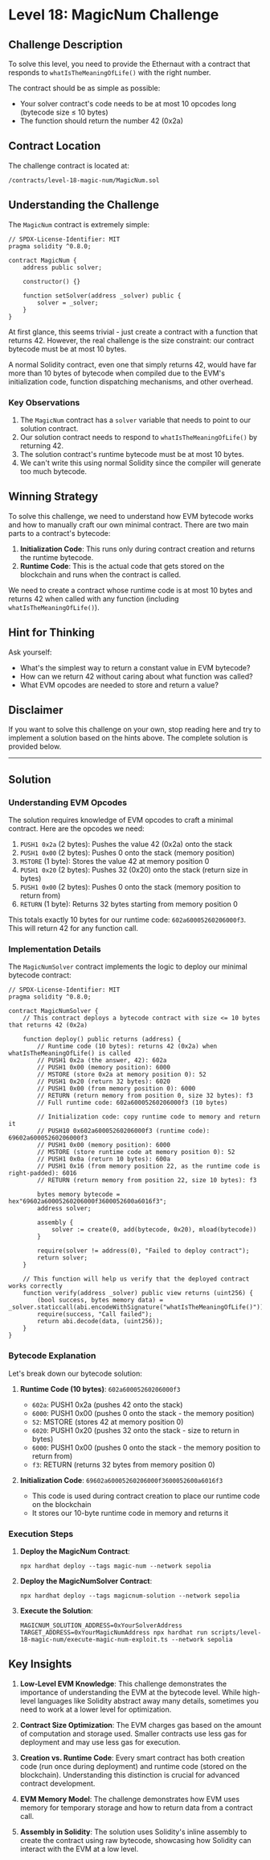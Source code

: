 # Level 18: MagicNum Challenge

## Challenge Description

To solve this level, you need to provide the Ethernaut with a contract that responds to `whatIsTheMeaningOfLife()` with the right number.

The contract should be as simple as possible:
- Your solver contract's code needs to be at most 10 opcodes long (bytecode size ≤ 10 bytes)
- The function should return the number 42 (0x2a)

## Contract Location

The challenge contract is located at:
```
/contracts/level-18-magic-num/MagicNum.sol
```

## Understanding the Challenge

The `MagicNum` contract is extremely simple:

```solidity
// SPDX-License-Identifier: MIT
pragma solidity ^0.8.0;

contract MagicNum {
    address public solver;

    constructor() {}

    function setSolver(address _solver) public {
        solver = _solver;
    }
}
```

At first glance, this seems trivial - just create a contract with a function that returns 42. However, the real challenge is the size constraint: our contract bytecode must be at most 10 bytes. 

A normal Solidity contract, even one that simply returns 42, would have far more than 10 bytes of bytecode when compiled due to the EVM's initialization code, function dispatching mechanisms, and other overhead.

### Key Observations

1. The `MagicNum` contract has a `solver` variable that needs to point to our solution contract.
2. Our solution contract needs to respond to `whatIsTheMeaningOfLife()` by returning 42.
3. The solution contract's runtime bytecode must be at most 10 bytes.
4. We can't write this using normal Solidity since the compiler will generate too much bytecode.

## Winning Strategy

To solve this challenge, we need to understand how EVM bytecode works and how to manually craft our own minimal contract. There are two main parts to a contract's bytecode:

1. **Initialization Code**: This runs only during contract creation and returns the runtime bytecode.
2. **Runtime Code**: This is the actual code that gets stored on the blockchain and runs when the contract is called.

We need to create a contract whose runtime code is at most 10 bytes and returns 42 when called with any function (including `whatIsTheMeaningOfLife()`).

## Hint for Thinking

Ask yourself:
* What's the simplest way to return a constant value in EVM bytecode?
* How can we return 42 without caring about what function was called?
* What EVM opcodes are needed to store and return a value?

## Disclaimer

If you want to solve this challenge on your own, stop reading here and try to implement a solution based on the hints above. The complete solution is provided below.

---

## Solution

### Understanding EVM Opcodes

The solution requires knowledge of EVM opcodes to craft a minimal contract. Here are the opcodes we need:

1. `PUSH1 0x2a` (2 bytes): Pushes the value 42 (0x2a) onto the stack
2. `PUSH1 0x00` (2 bytes): Pushes 0 onto the stack (memory position)
3. `MSTORE` (1 byte): Stores the value 42 at memory position 0
4. `PUSH1 0x20` (2 bytes): Pushes 32 (0x20) onto the stack (return size in bytes)
5. `PUSH1 0x00` (2 bytes): Pushes 0 onto the stack (memory position to return from)
6. `RETURN` (1 byte): Returns 32 bytes starting from memory position 0

This totals exactly 10 bytes for our runtime code: `602a60005260206000f3`. This will return 42 for any function call.

### Implementation Details

The `MagicNumSolver` contract implements the logic to deploy our minimal bytecode contract:

```solidity
// SPDX-License-Identifier: MIT
pragma solidity ^0.8.0;

contract MagicNumSolver {
    // This contract deploys a bytecode contract with size <= 10 bytes that returns 42 (0x2a)
    
    function deploy() public returns (address) {
        // Runtime code (10 bytes): returns 42 (0x2a) when whatIsTheMeaningOfLife() is called
        // PUSH1 0x2a (the answer, 42): 602a
        // PUSH1 0x00 (memory position): 6000
        // MSTORE (store 0x2a at memory position 0): 52
        // PUSH1 0x20 (return 32 bytes): 6020
        // PUSH1 0x00 (from memory position 0): 6000
        // RETURN (return memory from position 0, size 32 bytes): f3
        // Full runtime code: 602a60005260206000f3 (10 bytes)

        // Initialization code: copy runtime code to memory and return it
        // PUSH10 0x602a60005260206000f3 (runtime code): 69602a60005260206000f3
        // PUSH1 0x00 (memory position): 6000
        // MSTORE (store runtime code at memory position 0): 52
        // PUSH1 0x0a (return 10 bytes): 600a
        // PUSH1 0x16 (from memory position 22, as the runtime code is right-padded): 6016
        // RETURN (return memory from position 22, size 10 bytes): f3
        
        bytes memory bytecode = hex"69602a60005260206000f3600052600a6016f3";
        address solver;

        assembly {
            solver := create(0, add(bytecode, 0x20), mload(bytecode))
        }

        require(solver != address(0), "Failed to deploy contract");
        return solver;
    }

    // This function will help us verify that the deployed contract works correctly
    function verify(address _solver) public view returns (uint256) {
        (bool success, bytes memory data) = _solver.staticcall(abi.encodeWithSignature("whatIsTheMeaningOfLife()"));
        require(success, "Call failed");
        return abi.decode(data, (uint256));
    }
}
```

### Bytecode Explanation

Let's break down our bytecode solution:

1. **Runtime Code (10 bytes)**: `602a60005260206000f3`
   - `602a`: PUSH1 0x2a (pushes 42 onto the stack)
   - `6000`: PUSH1 0x00 (pushes 0 onto the stack - the memory position)
   - `52`: MSTORE (stores 42 at memory position 0)
   - `6020`: PUSH1 0x20 (pushes 32 onto the stack - size to return in bytes)
   - `6000`: PUSH1 0x00 (pushes 0 onto the stack - the memory position to return from)
   - `f3`: RETURN (returns 32 bytes from memory position 0)

2. **Initialization Code**: `69602a60005260206000f3600052600a6016f3`
   - This code is used during contract creation to place our runtime code on the blockchain
   - It stores our 10-byte runtime code in memory and returns it

### Execution Steps

1. **Deploy the MagicNum Contract**:
   ```shell
   npx hardhat deploy --tags magic-num --network sepolia
   ```

2. **Deploy the MagicNumSolver Contract**:
   ```shell
   npx hardhat deploy --tags magicnum-solution --network sepolia
   ```

3. **Execute the Solution**:
   ```shell
   MAGICNUM_SOLUTION_ADDRESS=0xYourSolverAddress TARGET_ADDRESS=0xYourMagicNumAddress npx hardhat run scripts/level-18-magic-num/execute-magic-num-exploit.ts --network sepolia
   ```

## Key Insights

1. **Low-Level EVM Knowledge**: This challenge demonstrates the importance of understanding the EVM at the bytecode level. While high-level languages like Solidity abstract away many details, sometimes you need to work at a lower level for optimization.

2. **Contract Size Optimization**: The EVM charges gas based on the amount of computation and storage used. Smaller contracts use less gas for deployment and may use less gas for execution.

3. **Creation vs. Runtime Code**: Every smart contract has both creation code (run once during deployment) and runtime code (stored on the blockchain). Understanding this distinction is crucial for advanced contract development.

4. **EVM Memory Model**: The challenge demonstrates how EVM uses memory for temporary storage and how to return data from a contract call.

5. **Assembly in Solidity**: The solution uses Solidity's inline assembly to create the contract using raw bytecode, showcasing how Solidity can interact with the EVM at a low level.
